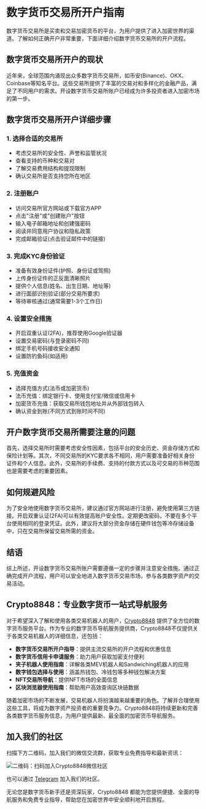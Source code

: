 # 数字货币交易所开户指南

数字货币交易所是买卖和交易加密货币的平台，为用户提供了进入加密世界的渠道。了解如何正确开户非常重要，下面详细介绍数字货币交易所的开户流程。

## 数字货币交易所开户的现状

近年来，全球范围内涌现出众多数字货币交易所，如币安(Binance)、OKX、Coinbase等知名平台。这些交易所提供了丰富的交易对和多样化的金融产品，满足了不同用户的需求。开设数字货币交易所账户已经成为许多投资者进入加密市场的第一步。

## 数字货币交易所开户详细步骤

### 1. 选择合适的交易所
- 考虑交易所的安全性、声誉和监管状况
- 查看支持的币种和交易对
- 了解交易费用结构和提现限制
- 确认交易所是否支持您所在地区

### 2. 注册账户
- 访问交易所官方网站或下载官方APP
- 点击"注册"或"创建账户"按钮
- 输入电子邮箱地址和创建强密码
- 阅读并同意用户协议和隐私政策
- 完成邮箱验证(点击验证邮件中的链接)

### 3. 完成KYC身份验证
- 准备有效身份证件(护照、身份证或驾照)
- 上传身份证件的正反面清晰照片
- 提供个人信息(姓名、出生日期、地址等)
- 进行面部识别验证(部分交易所要求)
- 等待审核通过(通常需要1-3个工作日)

### 4. 设置安全措施
- 开启双重认证(2FA)，推荐使用Google验证器
- 设置交易密码(与登录密码不同)
- 绑定手机号码接收安全通知
- 设置防钓鱼码(如适用)

### 5. 充值资金
- 选择充值方式(法币或加密货币)
- 法币充值：绑定银行卡、使用支付宝/微信或信用卡
- 加密货币充值：获取交易所钱包地址并从外部钱包转入
- 确认资金到账(不同方式到账时间不同)

## 开户数字货币交易所需要注意的问题

首先，选择交易所时需要考虑安全性因素，包括平台的安全历史、资金存储方式和保险计划等。其次，不同交易所的KYC要求各不相同，用户需要准备好相关身份证件和个人信息。此外，交易所的手续费、支持的付款方式以及可交易的币种范围也是需要考虑的重要因素。

## 如何规避风险

为了安全地使用数字货币交易所，建议通过官方网站进行注册，避免使用第三方链接。开启双重认证(2FA)可以有效提高账户安全性。定期更改密码，不要在多个平台使用相同的登录凭证。此外，建议将大部分资金存储在硬件钱包等冷存储设备中，只在交易所保留交易所需的资金。

## 结语

综上所述，开设数字货币交易所账户需要遵循一定的步骤并注意安全措施。通过正确完成开户流程，用户可以安全地进入数字货币交易市场，参与各类数字资产的交易活动。

## Crypto8848：专业数字货币一站式导航服务

对于希望深入了解和使用各类交易机器人的用户，[Crypto8848](https://crypto8848.com/) 提供了全方位的数字货币服务平台。作为专业的数字货币导航服务提供商，Crypto8848不仅提供关于各类交易机器人的详细信息，还包括：

- **数字货币交易所开户指导**：提供主流交易所的开户流程和优惠信息
- **数字货币信用卡申请服务**：助力用户获取加密支付便利
- **夹子机器人使用指南**：详解各类MEV机器人和Sandwiching机器人的应用
- **数字钱包选择与使用**：涵盖热钱包、冷钱包等多种钱包解决方案
- **NFT交易所导航**：提供NFT市场的全面信息
- **区块浏览器使用指南**：帮助用户高效查询区块链数据

随着加密市场的不断发展，交易机器人将扮演越来越重要的角色。了解并合理使用这些工具，将成为数字资产投资者的重要竞争力。Crypto8848将持续更新和完善各类数字货币服务信息，为用户提供最新、最全面的加密货币导航服务。


## 加入我们的社区

扫描下方二维码，加入我们的微信交流群，获取专业免费指导和最新资讯：

![二维码：扫码加入Crypto8848微信社区](https://crypto8848.com/images/qrcode.jpg)

也可以通过 [Telegram](https://t.me/+_Ycuaj_VWGxkYTI1) 加入我们的社区。


无论您是数字货币新手还是资深玩家，Crypto8848 都能为您提供便捷、全面的导航服务和免费专业指导，帮助您在加密世界中安全顺利地开启旅程。
